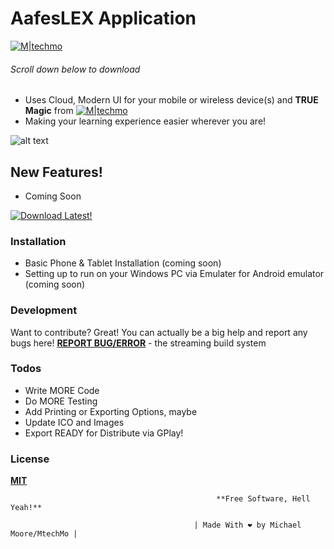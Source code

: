 # AafesLEX Application

[![M|techmo](https://i.imgur.com/pcSQDAX.png)](https://goo.gl/NKho8T)
 ###### Scroll down below to download ###### 
 
 



  - Uses Cloud, Modern UI for your mobile or wireless device(s) and **TRUE Magic** from [![M|techmo](https://i.imgur.com/IlIcF2a.png)](https://www.facebook.com/MtechMo?ref=DEV)
  - Making your learning experience easier wherever you are!
  

![alt text](https://github.com/MtechMo/AafesLEX/blob/master/img/sm/small.png) 


## New Features!

  - Coming Soon

  
 [![Download Latest!](https://i.imgur.com/fbXRyFY.png)](https://github.com/MtechMo/AafesLEX/raw/master/app/app-release.apk)

### Installation

- Basic Phone & Tablet Installation (coming soon)
- Setting up to run on your Windows PC via Emulater for Android emulator (coming soon)

### Development

Want to contribute? Great!
You can actually be a big help and report any bugs here! [**REPORT BUG/ERROR**](https://github.com/MtechMo/AafesLEX/issues) - the streaming build system

### Todos

 - Write MORE Code
 - Do MORE Testing
 - Add Printing or Exporting Options, maybe
 - Update ICO and Images
 - Export READY for Distribute via GPlay!

### License

[**MIT**](../master/LICENSE)

                                                  **Free Software, Hell Yeah!**
                                    
                                             | Made With ❤ by Michael Moore/MtechMo |
